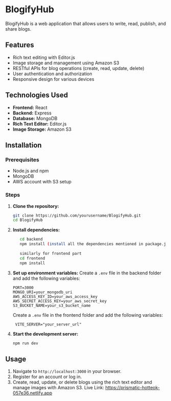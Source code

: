 # BlogifyHub

BlogifyHub is a web application that allows users to write, read, publish, and share blogs.
## Features
- Rich text editing with Editor.js
- Image storage and management using Amazon S3
- RESTful APIs for blog operations (create, read, update, delete)
- User authentication and authorization
- Responsive design for various devices

## Technologies Used
- **Frontend:** React
- **Backend:** Express
- **Database:** MongoDB
- **Rich Text Editor:** Editor.js
- **Image Storage:** Amazon S3

## Installation

### Prerequisites
- Node.js and npm
- MongoDB
- AWS account with S3 setup

### Steps
1. **Clone the repository:**
    ```bash
    git clone https://github.com/yourusername/BlogifyHub.git
    cd BlogifyHub
    ```

2. **Install dependencies:**
    ```bash
       cd backend
       npm install (install all the dependencies mentioned in package.json file) 
      
       similarly for frontend part
       cd frontend
       npm install

    ```

3. **Set up environment variables:**
    Create a `.env` file in the backend folder and add the following variables:
    ```env
    PORT=3000
    MONGO_URI=your_mongodb_uri
    AWS_ACCESS_KEY_ID=your_aws_access_key
    AWS_SECRET_ACCESS_KEY=your_aws_secret_key
    S3_BUCKET_NAME=your_s3_bucket_name
    ```
     Create a `.env` file in the frontend folder and add the following variables:
   ```env
    VITE_SERVER="your_server_url"
   ```
5. **Start the development server:**
    ```bash
    npm run dev
    ```

## Usage
1. Navigate to `http://localhost:3000` in your browser.
2. Register for an account or log in.
3. Create, read, update, or delete blogs using the rich text editor and manage images with Amazon S3.
Live Link: https://prismatic-hotteok-057e36.netlify.app
